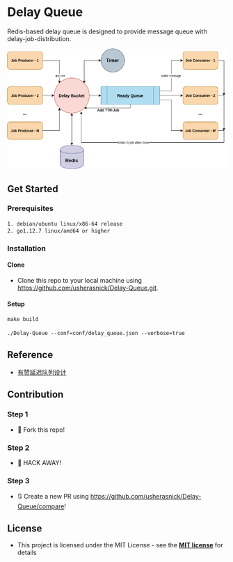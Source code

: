 # Delay Queue

Redis-based delay queue is designed to provide message queue with delay-job-distribution.

![](doc/arch.png) 

## Get Started

### Prerequisites

```text
1. debian/ubuntu linux/x86-64 release
2. go1.12.7 linux/amd64 or higher
```

### Installation

#### Clone

* Clone this repo to your local machine using https://github.com/usherasnick/Delay-Queue.git.

#### Setup

```shell
make build

./Delay-Queue --conf=conf/delay_queue.json --verbose=true
```

## Reference

* [有赞延迟队列设计](https://tech.youzan.com/queuing_delay/)

## Contribution

### Step 1

* 🍴 Fork this repo!

### Step 2

* 🔨 HACK AWAY!

### Step 3

* 🔃 Create a new PR using https://github.com/usherasnick/Delay-Queue/compare!

## License

* This project is licensed under the MIT License - see the **[MIT license](http://opensource.org/licenses/mit-license.php)** for details

